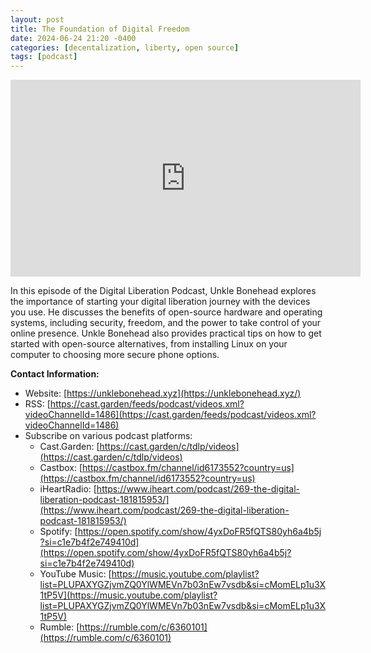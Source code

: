 ```yaml
---
layout: post
title: The Foundation of Digital Freedom
date: 2024-06-24 21:20 -0400
categories: [decentalization, liberty, open source]
tags: [podcast]
---
```

<iframe title="The Foundation of Digital Freedom" width="560" height="315" src="https://cast.garden/videos/embed/add41279-c348-452f-9614-7a73168e9b98" frameborder="0" allowfullscreen="" sandbox="allow-same-origin allow-scripts allow-popups"></iframe>

In this episode of the Digital Liberation Podcast, Unkle Bonehead explores the importance of starting your digital liberation journey with the devices you use. He discusses the benefits of open-source hardware and operating systems, including security, freedom, and the power to take control of your online presence. Unkle Bonehead also provides practical tips on how to get started with open-source alternatives, from installing Linux on your computer to choosing more secure phone options.

**Contact Information:**

- Website: [https://unklebonehead.xyz](https://unklebonehead.xyz/)
- RSS: [https://cast.garden/feeds/podcast/videos.xml?videoChannelId=1486](https://cast.garden/feeds/podcast/videos.xml?videoChannelId=1486)
- Subscribe on various podcast platforms:
  - Cast.Garden: [https://cast.garden/c/tdlp/videos](https://cast.garden/c/tdlp/videos)
  - Castbox: [https://castbox.fm/channel/id6173552?country=us](https://castbox.fm/channel/id6173552?country=us)
  - iHeartRadio: [https://www.iheart.com/podcast/269-the-digital-liberation-podcast-181815953/](https://www.iheart.com/podcast/269-the-digital-liberation-podcast-181815953/)
  - Spotify: [https://open.spotify.com/show/4yxDoFR5fQTS80yh6a4b5j?si=c1e7b4f2e749410d](https://open.spotify.com/show/4yxDoFR5fQTS80yh6a4b5j?si=c1e7b4f2e749410d)
  - YouTube Music: [https://music.youtube.com/playlist?list=PLUPAXYGZjvmZQ0YlWMEVn7b03nEw7vsdb&si=cMomELp1u3X1tP5V](https://music.youtube.com/playlist?list=PLUPAXYGZjvmZQ0YlWMEVn7b03nEw7vsdb&si=cMomELp1u3X1tP5V)
  - Rumble: [https://rumble.com/c/6360101](https://rumble.com/c/6360101)
